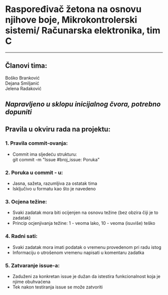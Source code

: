 # Raspoređivač žetona na osnovu njihove boje, Mikrokontrolerski sistemi/ Računarska elektronika, tim C
  -------------------------------------------------------------------
  ## Članovi tima:   
  Boško Branković\
  Dejana Smiljanić\
  Jelena Radaković


          
   _Napravljeno u sklopu inicijalnog čvora, potrebno dopuniti_
-------------------------------------------------------------------
## Pravila u okviru rada na projektu: 

   ### 1. Pravila commit-ovanja: 
   * Commit ima sljedeću strukturu: \
     git commit -m "Issue #broj_issue: Poruka"
   ### 2. Poruka u commit - u:
   * Jasna, sažeta, razumljiva za ostatak tima
   * Isključivo u formatu kao što je navedeno
   ### 3. Ocjena težine:
   * Svaki zadatak mora biti ocijenjen na osnovu težine (bez obzira čiji je to zadatak)
   * Princip ocjenjivanja težine: 1 - veoma lako, 10 - veoma (isuviše) teško
   ### 4. Radni sati:
   * Svaki zadatak mora imati podatak o vremenu provedenom pri radu istog
   * Informaciju o utrošenom vremenu napisati u komentaru zadatka
   ### 5. Zatvaranje issue-a:
   * Zaduženi za konkretan issue je dužan da istestira funkcionalnost koja je njime obuhvaćena
   * Tek nakon testiranja issue se može zatvoriti
